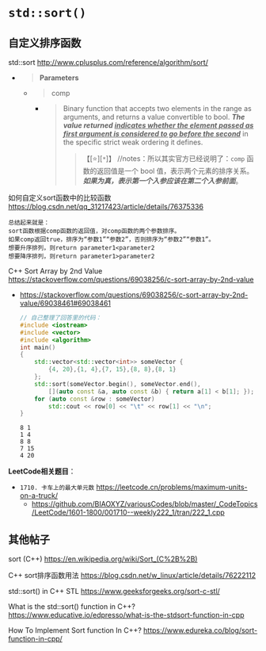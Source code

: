 
# `std::sort()`

## 自定义排序函数

std::sort http://www.cplusplus.com/reference/algorithm/sort/
- > **Parameters**
  * > comp
    + > Binary function that accepts two elements in the range as arguments, and returns a value convertible to bool. ***The value returned <ins>indicates whether the element passed as first argument is considered to go before the second</ins>*** in the specific strict weak ordering it defines.
      >> 【[:star:][`*`]】 //notes：所以其实官方已经说明了：`comp` 函数的返回值是一个 bool 值，表示两个元素的排序关系。***如果为真，表示第一个入参应该在第二个入参前面***。

如何自定义sort函数中的比较函数 https://blog.csdn.net/qq_31217423/article/details/76375336
```console
总结起来就是：
sort函数根据comp函数的返回值，对comp函数的两个参数排序。
如果comp返回true，排序为“参数1”“参数2”，否则排序为“参数2”“参数1”。
想要升序排列，则return parameter1<parameter2
想要降序排列，则return parameter1>parameter2
```

C++ Sort Array by 2nd Value https://stackoverflow.com/questions/69038256/c-sort-array-by-2nd-value
- https://stackoverflow.com/questions/69038256/c-sort-array-by-2nd-value/69038461#69038461
  ```cpp
  // 自己整理了回答里的代码：
  #include <iostream>
  #include <vector>
  #include <algorithm>
  int main()
  {
      std::vector<std::vector<int>> someVector {
          {4, 20},{1, 4},{7, 15},{8, 8},{8, 1}
      };
      std::sort(someVector.begin(), someVector.end(), 
          [](auto const &a, auto const &b) { return a[1] < b[1]; });
      for (auto const &row : someVector)
          std::cout << row[0] << "\t" << row[1] << "\n";
  }
  ```
  ```console
  8	1
  1	4
  8	8
  7	15
  4	20
  ```

**LeetCode相关题目**：
- `1710. 卡车上的最大单元数` https://leetcode.cn/problems/maximum-units-on-a-truck/
  * https://github.com/BIAOXYZ/variousCodes/blob/master/_CodeTopics/LeetCode/1601-1800/001710--weekly222_1/tran/222_1.cpp

## 其他帖子

sort (C++) https://en.wikipedia.org/wiki/Sort_(C%2B%2B)

C++ sort排序函数用法 https://blog.csdn.net/w_linux/article/details/76222112

std::sort() in C++ STL https://www.geeksforgeeks.org/sort-c-stl/

What is the std::sort() function in C++? https://www.educative.io/edpresso/what-is-the-stdsort-function-in-cpp

How To Implement Sort function In C++? https://www.edureka.co/blog/sort-function-in-cpp/
